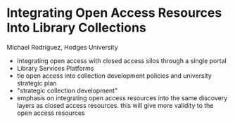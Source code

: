 Integrating Open Access Resources Into Library Collections
===========================

Michael Rodriguez, Hodges University

- integrating open access with closed access silos through a single portal
- Library Services Platforms
- tie open access into collection development policies and university strategic plan
- "strategic collection development"
- emphasis on integrating open access resources into the same discovery layers as closed access resources. this will give more validity to the open access resources
